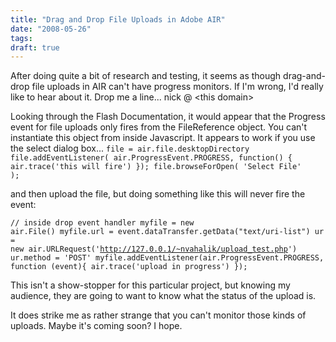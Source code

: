 ```yaml
---
title: "Drag and Drop File Uploads in Adobe AIR"
date: "2008-05-26"
tags:
draft: true
---
```


After doing quite a bit of research and testing, it seems as though drag-and-drop file uploads in AIR can't have progress monitors.  If I'm wrong, I'd really like to hear about it.  Drop me a line... nick @ &lt;this domain&gt;

Looking through the Flash Documentation, it would appear that the Progress event  for file uploads only fires from the FileReference object.  You can't instantiate this object from inside Javascript.  It appears to work if you use the select dialog box...
<code type="javascript">file = air.file.desktopDirectory
file.addEventListener( air.ProgressEvent.PROGRESS, function() {
air.trace('this will fire')
});
file.browseForOpen( 'Select File' );</code>

 and then upload the file, but doing something like this will never fire the event:

<code language="javascript">// inside drop event handler
myfile = new air.File()
myfile.url = event.dataTransfer.getData("text/uri-list")
ur = new air.URLRequest('http://127.0.0.1/~nvahalik/upload_test.php')
ur.method = 'POST'
myfile.addEventListener(air.ProgressEvent.PROGRESS, function (event){
air.trace('upload in progress')
});</code>

This isn't a show-stopper for this particular project, but knowing my audience, they are going to want to know what the status of the upload is.

It does strike me as rather strange that you can't monitor those kinds of uploads.  Maybe it's coming soon?  I hope.
